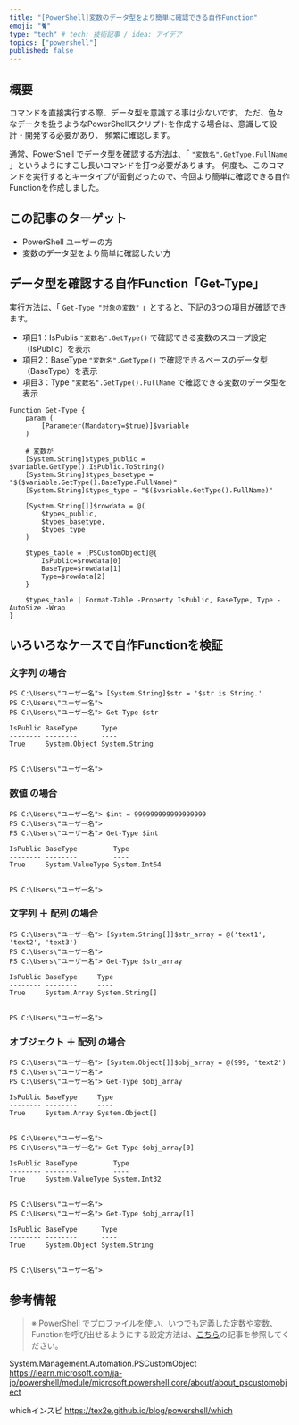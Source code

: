 ```yaml
---
title: "[PowerShell]変数のデータ型をより簡単に確認できる自作Function"
emoji: "🐈"
type: "tech" # tech: 技術記事 / idea: アイデア
topics: ["powershell"]
published: false
---
```

## 概要

コマンドを直接実行する際、データ型を意識する事は少ないです。
ただ、色々なデータを扱うようなPowerShellスクリプトを作成する場合は、意識して設計・開発する必要があり、
頻繁に確認します。

通常、PowerShell でデータ型を確認する方法は、「 `"変数名".GetType.FullName` 」というようにすこし長いコマンドを打つ必要があります。
何度も、このコマンドを実行するとキータイプが面倒だったので、今回より簡単に確認できる自作Functionを作成しました。

## この記事のターゲット

- PowerShell ユーザーの方
- 変数のデータ型をより簡単に確認したい方

## データ型を確認する自作Function「Get-Type」

実行方法は、「 `Get-Type "対象の変数"` 」とすると、下記の3つの項目が確認できます。

- 項目1：IsPublis
    `"変数名".GetType()` で確認できる変数のスコープ設定（IsPublic）を表示
- 項目2：BaseType
    `"変数名".GetType()` で確認できるベースのデータ型（BaseType）を表示
- 項目3：Type
    `"変数名".GetType().FullName` で確認できる変数のデータ型を表示

```powershell:データ型を調べる「Get-Type」Function
Function Get-Type {
	param (
	    [Parameter(Mandatory=$true)]$variable
	)

    # 変数が
	[System.String]$types_public = $variable.GetType().IsPublic.ToString()
	[System.String]$types_basetype = "$($variable.GetType().BaseType.FullName)"
	[System.String]$types_type = "$($variable.GetType().FullName)"
	
	[System.String[]]$rowdata = @(
		$types_public,
		$types_basetype,
		$types_type
	)
	
	$types_table = [PSCustomObject]@{
		IsPublic=$rowdata[0]
		BaseType=$rowdata[1]
		Type=$rowdata[2]
	}
	
	$types_table | Format-Table -Property IsPublic, BaseType, Type -AutoSize -Wrap
}
```

## いろいろなケースで自作Functionを検証

### 文字列 の場合

```powershell:文字列 の場合
PS C:\Users\"ユーザー名"> [System.String]$str = '$str is String.'
PS C:\Users\"ユーザー名">
PS C:\Users\"ユーザー名"> Get-Type $str

IsPublic BaseType      Type
-------- --------      ----
True     System.Object System.String


PS C:\Users\"ユーザー名">
```

### 数値 の場合

```powershell:数値 の場合
PS C:\Users\"ユーザー名"> $int = 999999999999999999
PS C:\Users\"ユーザー名">
PS C:\Users\"ユーザー名"> Get-Type $int

IsPublic BaseType         Type
-------- --------         ----
True     System.ValueType System.Int64


PS C:\Users\"ユーザー名">
```

### 文字列 ＋ 配列 の場合

```powershell:
PS C:\Users\"ユーザー名"> [System.String[]]$str_array = @('text1', 'text2', 'text3')
PS C:\Users\"ユーザー名">
PS C:\Users\"ユーザー名"> Get-Type $str_array

IsPublic BaseType     Type
-------- --------     ----
True     System.Array System.String[]


PS C:\Users\"ユーザー名">
```

### オブジェクト ＋ 配列 の場合

```
PS C:\Users\"ユーザー名"> [System.Object[]]$obj_array = @(999, 'text2')
PS C:\Users\"ユーザー名">
PS C:\Users\"ユーザー名"> Get-Type $obj_array

IsPublic BaseType     Type
-------- --------     ----
True     System.Array System.Object[]


PS C:\Users\"ユーザー名">
PS C:\Users\"ユーザー名"> Get-Type $obj_array[0]

IsPublic BaseType         Type
-------- --------         ----
True     System.ValueType System.Int32


PS C:\Users\"ユーザー名">
PS C:\Users\"ユーザー名"> Get-Type $obj_array[1]

IsPublic BaseType      Type
-------- --------      ----
True     System.Object System.String


PS C:\Users\"ユーザー名">
```

## 参考情報

> ※ PowerShell でプロファイルを使い、いつでも定義した定数や変数、Functionを呼び出せるようにする設定方法は、[こちら](https://zenn.dev/haretokidoki/articles/e2a6c521035d94)の記事を参照してください。

System.Management.Automation.PSCustomObject
https://learn.microsoft.com/ja-jp/powershell/module/microsoft.powershell.core/about/about_pscustomobject

whichインスピ
https://tex2e.github.io/blog/powershell/which

